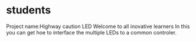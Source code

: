 # students
Project name:Highway caution LED
Welcome to all inovative learners In this you can get hoe to interface the multiple LEDs to a common controler.
